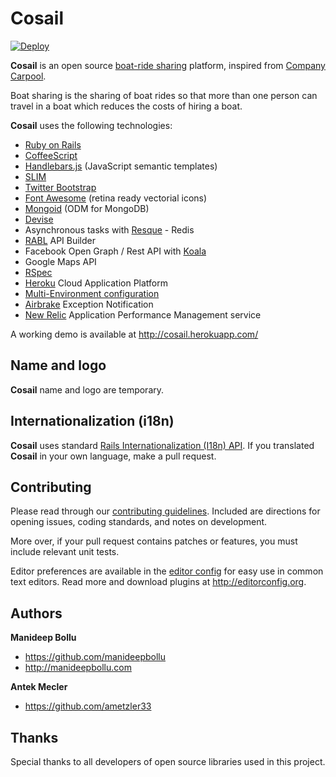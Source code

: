 # Cosail

[![Deploy](https://www.herokucdn.com/deploy/button.svg)](https://heroku.com/deploy)

**Cosail** is an open source [boat-ride sharing](https://en.wikipedia.org/wiki/Boat_sharing) platform, inspired from [Company Carpool](http://www.companycarpool.com).

Boat sharing is the sharing of boat rides so that more than one person can travel in a boat which reduces the costs of hiring a boat.

**Cosail** uses the following technologies:

* [Ruby on Rails][1]
* [CoffeeScript][3]
* [Handlebars.js][4] (JavaScript semantic templates)
* [SLIM][5]
* [Twitter Bootstrap][6]
* [Font Awesome][7] (retina ready vectorial icons)
* [Mongoid][8] (ODM for MongoDB)
* [Devise][2]
* Asynchronous tasks with [Resque][9] - Redis
* [RABL][10] API Builder
* Facebook Open Graph / Rest API with [Koala][11]
* Google Maps API
* [RSpec][12]
* [Heroku][14] Cloud Application Platform
* [Multi-Environment configuration][15]
* [Airbrake][16] Exception Notification
* [New Relic][13] Application Performance Management service

 [1]: http://rubyonrails.org/
 [2]: http://github.com/plataformatec/devise
 [3]: http://coffeescript.org/
 [4]: http://handlebarsjs.com/
 [5]: http://slim-lang.com/
 [6]: http://getbootstrap.com
 [7]: http://fontawesome.io
 [8]: http://mongoid.org/en/mongoid/index.html
 [9]: http://github.com/defunkt/resque
 [10]: http://github.com/nesquena/rabl
 [11]: http://github.com/arsduo/koala
 [12]: http://rspec.info/
 [13]: http://newrelic.com/
 [14]: http://www.heroku.com/
 [15]: http://github.com/lukeredpath/simpleconfig
 [16]: http://github.com/airbrake/airbrake

A working demo is available at http://cosail.herokuapp.com/



## Name and logo

**Cosail** name and logo are temporary.



## Internationalization (i18n)

**Cosail** uses standard [Rails Internationalization (I18n) API](http://guides.rubyonrails.org/i18n.html). If you translated **Cosail** in your own language, make a pull request.



## Contributing

Please read through our [contributing guidelines](CONTRIBUTING.md). Included are directions for opening issues, coding standards, and notes on development.

More over, if your pull request contains patches or features, you must include relevant unit tests.

Editor preferences are available in the [editor config](.editorconfig) for easy use in common text editors. Read more and download plugins at <http://editorconfig.org>.



## Authors

**Manideep Bollu**

+ https://github.com/manideepbollu
+ http://manideepbollu.com

**Antek Mecler**

+ https://github.com/ametzler33


## Thanks

Special thanks to all developers of open source libraries used in this project.
